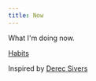 ```yaml
---
title: Now
---
```


What I'm doing now.

[Habits](https://www.beeminder.com/sachie/gallery)

Inspired by [Derec Sivers](https://sive.rs/nowff)